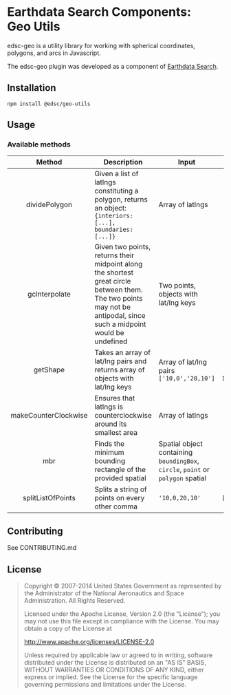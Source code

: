 <h1>Earthdata Search Components:<br>Geo Utils</h1>

edsc-geo is a utility library for working with spherical
coordinates, polygons, and arcs in Javascript.

The edsc-geo plugin was developed as a component of
[Earthdata Search](https://github.com/nasa/earthdata-search).

## Installation

    npm install @edsc/geo-utils

## Usage

### Available methods

| Method | Description | Input | Output |
| :----: | ----------- | ----- | :----: |
| dividePolygon | Given a list of latlngs constituting a polygon, returns an object: `{interiors: [...], boundaries: [...]}` | Array of latlngs | `{interiors: [...], boundaries: [...]}`
| gcInterpolate | Given two points, returns their midpoint along the shortest great circle between them.  The two points may not be antipodal, since such a midpoint would be undefined | Two points, objects with lat/lng keys | Object with lat/lng keys
| getShape | Takes an array of lat/lng pairs and returns array of objects with lat/lng keys | Array of lat/lng pairs `['10,0','20,10']` | Array of objects with lat/lng keys `[{ lat: 0, lng: 10 }, { lat: 10, lng: 20 }]`
| makeCounterClockwise | Ensures that latlngs is counterclockwise around its smallest area | Array of latlngs | Array of latlngs
| mbr | Finds the minimum bounding rectangle of the provided spatial | Spatial object containing `boundingBox`, `circle`, `point` or `polygon` spatial | `{ swLat, swLng, neLat, neLng }`
| splitListOfPoints | Splits a string of points on every other comma | `'10,0,20,10'` | `['10,0','20,10']`

## Contributing

See CONTRIBUTING.md

## License

> Copyright © 2007-2014 United States Government as represented by the Administrator of the National Aeronautics and Space Administration. All Rights Reserved.
>
> Licensed under the Apache License, Version 2.0 (the "License"); you may not use this file except in compliance with the License.
> You may obtain a copy of the License at
>
>    http://www.apache.org/licenses/LICENSE-2.0
>
>Unless required by applicable law or agreed to in writing, software distributed under the License is distributed on an "AS IS" BASIS,
>WITHOUT WARRANTIES OR CONDITIONS OF ANY KIND, either express or implied. See the License for the specific language governing permissions and limitations under the License.
